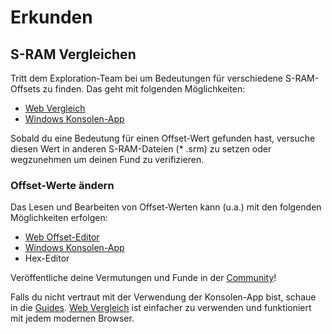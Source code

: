 ﻿# Erkunden

## S-RAM Vergleichen
Tritt dem Exploration-Team bei um Bedeutungen für verschiedene S-RAM-Offsets zu finden.
Das geht mit folgenden Möglichkeiten:

* [Web Vergleich](comparing)
* [Windows Konsolen-App](changelog-console)

Sobald du eine Bedeutung für einen Offset-Wert gefunden hast, versuche diesen Wert in anderen S-RAM-Dateien (* .srm) zu setzen oder wegzunehmen um deinen Fund zu verifizieren.

### Offset-Werte ändern
Das Lesen und Bearbeiten von Offset-Werten kann (u.a.) mit den folgenden Möglichkeiten erfolgen:

* [Web Offset-Editor](offset-editing)
* [Windows Konsolen-App](changelog-console)
* Hex-Editor

Veröffentliche deine Vermutungen und Funde in der [Community](community)!

Falls du nicht vertraut mit der Verwendung der Konsolen-App bist, schaue in die [Guides](guides). [Web Vergleich](comparing) ist einfacher zu verwenden und funktioniert mit jedem modernen Browser.